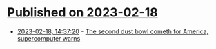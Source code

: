 # [Published on 2023-02-18](index.md)

* [2023-02-18, 14:37:20](https://news.ycombinator.com/item?id=34847224) - [The second dust bowl cometh for America, supercomputer warns](https://www.theregister.com/2023/02/18/dustbowl_doe_climate/)
